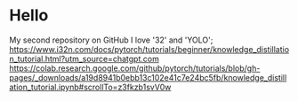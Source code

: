 # Hello
My second repository on GitHub
I love '32' and 'YOLO';
https://www.i32n.com/docs/pytorch/tutorials/beginner/knowledge_distillation_tutorial.html?utm_source=chatgpt.com
https://colab.research.google.com/github/pytorch/tutorials/blob/gh-pages/_downloads/a19d8941b0ebb13c102e41c7e24bc5fb/knowledge_distillation_tutorial.ipynb#scrollTo=z3fkzb1svV0w
